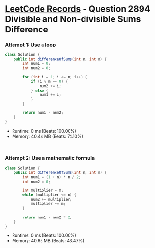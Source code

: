 # [LeetCode Records](../../README.md) - Question 2894 Divisible and Non-divisible Sums Difference

### Attempt 1: Use a loop
```java
class Solution {
    public int differenceOfSums(int n, int m) {
        int num1 = 0;
        int num2 = 0;

        for (int i = 1; i <= n; i++) {
            if (i % m == 0) {
                num2 += i;
            } else {
                num1 += i;
            }
        }

        return num1 - num2;
    }
}
```
- Runtime: 0 ms (Beats: 100.00%)
- Memory: 40.44 MB (Beats: 74.10%)

<br>

### Attempt 2: Use a mathematic formula
```java
class Solution {
    public int differenceOfSums(int n, int m) {
        int num1 = (1 + n) * n / 2;
        int num2 = 0;

        int multiplier = m;
        while (multiplier <= n) {
            num2 += multiplier;
            multiplier += m;
        }
        
        return num1 - num2 * 2;
    }
}
```
- Runtime: 0 ms (Beats: 100.00%)
- Memory: 40.65 MB (Beats: 43.47%)

<br>

